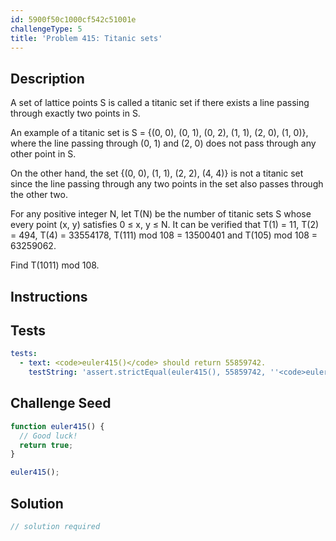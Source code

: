 ```yaml
---
id: 5900f50c1000cf542c51001e
challengeType: 5
title: 'Problem 415: Titanic sets'
---
```


## Description
<section id='description'>
A set of lattice points S is called a titanic set if there exists a line passing through exactly two points in S.

An example of a titanic set is S = {(0, 0), (0, 1), (0, 2), (1, 1), (2, 0), (1, 0)}, where the line passing through (0, 1) and (2, 0) does not pass through any other point in S.

On the other hand, the set {(0, 0), (1, 1), (2, 2), (4, 4)} is not a titanic set since the line passing through any two points in the set also passes through the other two.

For any positive integer N, let T(N) be the number of titanic sets S whose every point (x, y) satisfies 0 ≤ x, y ≤ N.
It can be verified that T(1) = 11, T(2) = 494, T(4) = 33554178, T(111) mod 108 = 13500401 and T(105) mod 108 = 63259062.

Find T(1011) mod 108.
</section>

## Instructions
<section id='instructions'>

</section>

## Tests
<section id='tests'>

```yml
tests:
  - text: <code>euler415()</code> should return 55859742.
    testString: 'assert.strictEqual(euler415(), 55859742, ''<code>euler415()</code> should return 55859742.'');'

```

</section>

## Challenge Seed
<section id='challengeSeed'>

<div id='js-seed'>

```js
function euler415() {
  // Good luck!
  return true;
}

euler415();
```

</div>



</section>

## Solution
<section id='solution'>

```js
// solution required
```
</section>

